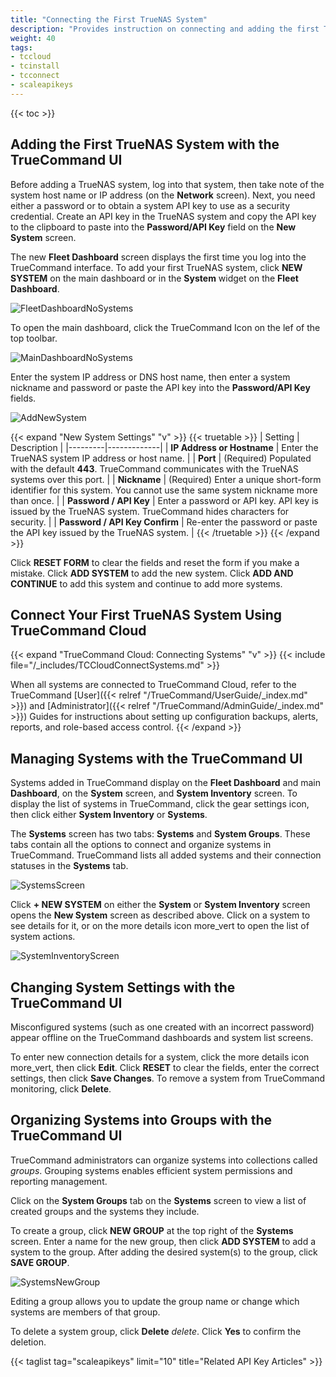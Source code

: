 ```yaml
---
title: "Connecting the First TrueNAS System"
description: "Provides instruction on connecting and adding the first TrueNAS system in TrueCommand, adding, managing, and deleting systems and system groups."
weight: 40
tags:
- tccloud
- tcinstall
- tcconnect
- scaleapikeys
---
```


{{< toc >}}

## Adding the First TrueNAS System with the TrueCommand UI

Before adding a TrueNAS system, log into that system, then take note of the system host name or IP address (on the **Network** screen). 
Next, you need either a password or to obtain a system API key to use as a security credential.
Create an API key in the TrueNAS system and copy the API key to the clipboard to paste into the **Password/API Key** field on the **New System** screen.

The new **Fleet Dashboard** screen displays the first time you log into the TrueCommand interface. 
To add your first TrueNAS system, click **NEW SYSTEM** on the main dashboard or in the **System** widget on the **Fleet Dashboard**.

![FleetDashboardNoSystems](/images/TrueCommand/Dashboard/FleetDashboardNoSystems.png "Fleet Dashboard No Systems Added")

To open the main dashboard, click the TrueCommand Icon on the lef of the top toolbar.

![MainDashboardNoSystems](/images/TrueCommand/Dashboard/MainDashboardNoSystems.png "Main Dashboard No Systems Added")

Enter the system IP address or DNS host name, then enter a system nickname and password or paste the API key into the **Password/API Key** fields.

![AddNewSystem](/images/TrueCommand/Dashboard/AddNewSystem.png "Add New System")

{{< expand "New System Settings" "v" >}}
{{< truetable >}}
| Setting | Description |
|---------|-------------|
| **IP Address or Hostname** | Enter the TrueNAS system IP address or host name. |
| **Port** | (Required) Populated with the default **443**. TrueCommand communicates with the TrueNAS systems over this port. |
| **Nickname** | (Required) Enter a unique short-form identifier for this system. You cannot use the same system nickname more than once. |
| **Password / API Key** | Enter a password or API key. API key is issued by the TrueNAS system. TrueCommand hides characters for security. |
| **Password / API Key Confirm** | Re-enter the password or paste the API key issued by the TrueNAS system. |
{{< /truetable >}}
{{< /expand >}}

Click **RESET FORM** to clear the fields and reset the form if you make a mistake. 
Click **ADD SYSTEM** to add the new system. 
Click **ADD AND CONTINUE** to add this system and continue to add more systems.

## Connect Your First TrueNAS System Using TrueCommand Cloud

{{< expand "TrueCommand Cloud: Connecting Systems" "v" >}}
{{< include file="/_includes/TCCloudConnectSystems.md" >}}
 
When all systems are connected to TrueCommand Cloud, refer to the TrueCommand [User]({{< relref "/TrueCommand/UserGuide/_index.md" >}}) and [Administrator]({{< relref "/TrueCommand/AdminGuide/_index.md" >}}) Guides for instructions about setting up configuration backups, alerts, reports, and role-based access control.
{{< /expand >}}

## Managing Systems with the TrueCommand UI

Systems added in TrueCommand display on the **Fleet Dashboard** and main **Dashboard**, on the **System** screen, and  **System Inventory** screen. 
To display the list of systems in TrueCommand, click the gear <span class="material-icons">settings</span> icon, then click either **System Inventory** or **Systems**.

The **Systems** screen has two tabs: **Systems** and **System Groups**.
These tabs contain all the options to connect and organize systems in TrueCommand.
TrueCommand lists all added systems and their connection statuses in the **Systems** tab.

![SystemsScreen](/images/TrueCommand/Systems/SystemsPage.png "Systems Screen")

Click **+ NEW SYSTEM** on either the **System** or **System Inventory** screen opens the **New System** screen as described above. 
Click on a system to see details for it, or on the more details icon <span class="material-icons">more_vert</span> to open the list of system actions.

![SystemInventoryScreen](/images/TrueCommand/SystemInventory/SystemInventoryScreen.png "System Inventory System Screen")

## Changing System Settings with the TrueCommand UI

Misconfigured systems (such as one created with an incorrect password) appear offline on the TrueCommand dashboards and system list screens.

To enter new connection details for a system, click the more details icon <span class="material-icons">more_vert</span>, then click **Edit**. 
Click **RESET** to clear the fields, enter the correct settings, then click **Save Changes**. 
To remove a system from TrueCommand monitoring, click **Delete**.

## Organizing Systems into Groups with the TrueCommand UI

TrueCommand administrators can organize systems into collections called *groups*.
Grouping systems enables efficient system permissions and reporting management.

Click on the **System Groups** tab on the **Systems** screen to view a list of created groups and the systems they include.

To create a group, click **NEW GROUP** at the top right of the **Systems** screen.
Enter a name for the new group, then click **ADD SYSTEM** to add a system to the group.
After adding the desired system(s) to the group, click **SAVE GROUP**.

![SystemsNewGroup](/images/TrueCommand/Systems/SystemsGroupsNewGroup.png "Add New System Group")

Editing a group allows you to update the group name or change which systems are members of that group.

To delete a system group, click **Delete** <i class="material-icons" aria-hidden="true" title="Delete">delete</i>.
Click **Yes** to confirm the deletion.

{{< taglist tag="scaleapikeys" limit="10" title="Related API Key Articles" >}}